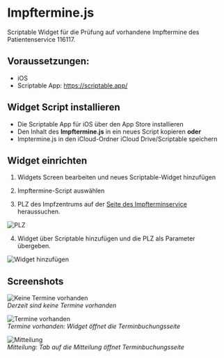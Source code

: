 # Impftermine.js
Scriptable Widget für die Prüfung auf vorhandene Impftermine des Patientenservice 116117.


## Voraussetzungen:
- iOS
- Scriptable App: https://scriptable.app/


## Widget Script installieren

- Die Scriptable App für iOS über den App Store installieren
- Den Inhalt des **Impftermine.js** in ein neues Script kopieren **oder**
- Imptermine.js in den iCloud-Ordner iCloud Drive/Scriptable speichern


## Widget einrichten

1. Widgets Screen bearbeiten und neues Scriptable-Widget hinzufügen

2. Impftermine-Script auswählen

3. PLZ des Impfzentrums auf der [Seite des Impfterminservice](https://100-iz.impfterminservice.de/impftermine) heraussuchen.

![PLZ](img/IMG_E33970E86C31-1.jpeg)

4. Widget über Scriptable hinzufügen und die PLZ als Parameter übergeben.

![Widget hinzufügen](img/IMG_7BF01813EBBD-1.jpeg)


## Screenshots

![Keine Termine vorhanden](img/IMG_CADD34979A8B-1.jpeg)<br/>
*Derzeit sind keine Termine vorhanden*

![Termine vorhanden](img/IMG_CC0F03A8D7CD-1.jpeg)<br/>
*Termine vorhanden: Widget öffnet die Terminbuchungsseite*

![Mitteilung](img/IMG_D4653FDB49CD-1.jpeg)<br/>
*Mitteilung: Tab auf die Mitteilung öffnet Terminbuchungsseite*
